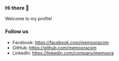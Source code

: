 ### Hi there 👋
Welcome to my profile!

### Follow us
- Facebook: https://facebook.com/memooracom
- GitHub: https://github.com/memooracom
- LinkedIn: https://linkedin.com/company/memoora
